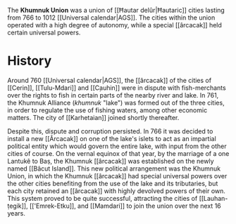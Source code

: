 The **Khumnuk Union** was a union of [[Ħautar delûr|Ħautaric]] cities lasting from 766 to 1012 [[Universal calendar|AGS]]. The cities within the union operated with a high degree of autonomy, while a special [[ârcacak]] held certain universal powers.
# History
Around 760 [[Universal calendar|AGS]], the [[ârcacak]] of the cities of [[Cerin]], [[Tulu-Mdari]] and [[C̣auhin]] were in dispute with fish-merchants over the rights to fish in certain parts of the nearby river and lake. In 761, the Khumnuk Alliance (*khumnuk* "lake") was formed out of the three cities, in order to regulate the use of fishing waters, among other economic matters. The city of [[Karhetaian]] joined shortly thereafter.

Despite this, dispute and corruption persisted. In 766 it was decided to install a new [[Ârcacak]] on one of the lake's islets to act as an impartial political entity which would govern the entire lake, with input from the other cities of course. On the vernal equinox of that year, by the marriage of a one Lantukê to Baṣ, the Khumnuk [[ârcacak]] was established on the newly named [[Bâcut Island]]. This new political arrangement was the Khumnuk Union, in which the Khumnuk [[ârcacak]] had special universal powers over the other cities benefiting from the use of the lake and its tributaries, but each city retained an [[ârcacak]] with highly devolved powers of their own. This system proved to be quite successful, attracting the cities of [[Lauhan-ṭegik]], [['Emrek-Etku]], and [[Mamdari]] to join the union over the next 16 years.